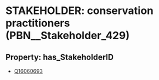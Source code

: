 # STAKEHOLDER: __conservation practitioners__ (PBN__Stakeholder_429)

## Property: has_StakeholderID

* [Q16060693](Q16060693)

